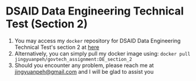 # DSAID Data Engineering Technical Test (Section 2)

1. You may access my `docker` repository for DSAID Data Engineering Technical Test's section 2 at [here](https://hub.docker.com/r/jingyuanpeh/govtech_assignment/tags)
2. Alternatively, you can simply pull my docker image using: `docker pull jingyuanpeh/govtech_assignment:DE_section_2`
3. Should you encounter any problem, please reach me at jingyuanpeh@gmail.com and I will be glad to assist you
